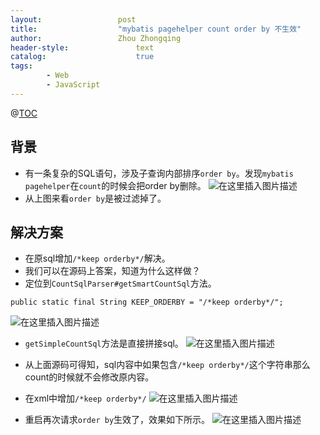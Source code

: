 ```yaml
---
layout:					post
title:					"mybatis pagehelper count order by 不生效"
author:					Zhou Zhongqing
header-style:				text
catalog:					true
tags:
		- Web
		- JavaScript
---
```

@[TOC](目录)
## 背景
- 有一条复杂的SQL语句，涉及子查询内部排序`order by`。发现`mybatis pagehelper`在`count`的时候会把order by删除。
 ![在这里插入图片描述](https://i-blog.csdnimg.cn/blog_migrate/1e3246fd9bb9559f6395e6a6c6ef2388.png)
- 从上图来看`order by`是被过滤掉了。


## 解决方案
- 在原sql增加`/*keep orderby*/`解决。
- 我们可以在源码上答案，知道为什么这样做？
- 定位到`CountSqlParser#getSmartCountSql`方法。

```
public static final String KEEP_ORDERBY = "/*keep orderby*/";
```

![在这里插入图片描述](https://i-blog.csdnimg.cn/blog_migrate/4933d6d2d30ac2a9624ad84c5ba48173.png)
- `getSimpleCountSql`方法是直接拼接sql。
![在这里插入图片描述](https://i-blog.csdnimg.cn/blog_migrate/709232668fae94cbf2d3a4b5915b8597.png)

- 从上面源码可得知，sql内容中如果包含`/*keep orderby*/`这个字符串那么count的时候就不会修改原内容。

- 在xml中增加`/*keep orderby*/`
![在这里插入图片描述](https://i-blog.csdnimg.cn/blog_migrate/2f6da388551c6c4cd72dcb0bb45088c4.png)

- 重启再次请求`order by`生效了，效果如下所示。
![在这里插入图片描述](https://i-blog.csdnimg.cn/blog_migrate/57b70566e9932a63fbaab12aae740395.png)
